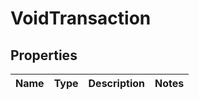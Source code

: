 

# VoidTransaction

## Properties

Name | Type | Description | Notes
------------ | ------------- | ------------- | -------------



